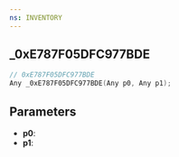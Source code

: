 ```yaml
---
ns: INVENTORY
---
```

## _0xE787F05DFC977BDE

```c
// 0xE787F05DFC977BDE
Any _0xE787F05DFC977BDE(Any p0, Any p1);
```

## Parameters
* **p0**:
* **p1**:
